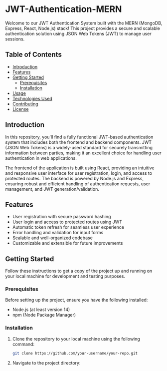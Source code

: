 # JWT-Authentication-MERN

Welcome to our JWT Authentication System built with the MERN (MongoDB, Express, React, Node.js) stack! This project provides a secure and scalable authentication solution using JSON Web Tokens (JWT) to manage user sessions.

## Table of Contents
- [Introduction](#introduction)
- [Features](#features)
- [Getting Started](#getting-started)
  - [Prerequisites](#prerequisites)
  - [Installation](#installation)
- [Usage](#usage)
- [Technologies Used](#technologies-used)
- [Contributing](#contributing)
- [License](#license)

## Introduction
In this repository, you'll find a fully functional JWT-based authentication system that includes both the frontend and backend components. JWT (JSON Web Tokens) is a widely-used standard for securely transmitting information between parties, making it an excellent choice for handling user authentication in web applications.

The frontend of the application is built using React, providing an intuitive and responsive user interface for user registration, login, and access to protected routes. The backend is powered by Node.js and Express, ensuring robust and efficient handling of authentication requests, user management, and JWT generation/validation.

## Features
- User registration with secure password hashing
- User login and access to protected routes using JWT
- Automatic token refresh for seamless user experience
- Error handling and validation for input forms
- Scalable and well-organized codebase
- Customizable and extensible for future improvements

## Getting Started
Follow these instructions to get a copy of the project up and running on your local machine for development and testing purposes.

### Prerequisites
Before setting up the project, ensure you have the following installed:

- Node.js (at least version 14)
- npm (Node Package Manager)

### Installation
1. Clone the repository to your local machine using the following command:
      ```bash
   git clone https://github.com/your-username/your-repo.git
      
2. Navigate to the project directory:




















